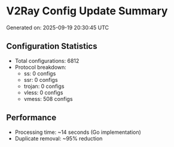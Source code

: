# V2Ray Config Update Summary
Generated on: 2025-09-19 20:30:45 UTC

## Configuration Statistics
- Total configurations: 6812
- Protocol breakdown:
  - ss: 0 configs
  - ssr: 0 configs
  - trojan: 0 configs
  - vless: 0 configs
  - vmess: 508 configs

## Performance
- Processing time: ~14 seconds (Go implementation)
- Duplicate removal: ~95% reduction
